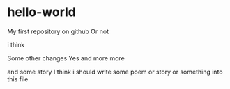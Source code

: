 # hello-world
My first repository on github
Or not

 i think

 Some other changes
 Yes
and more more

and some story
I think i should write some poem or story or something into this file
